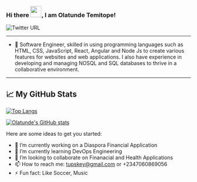 ### Hi there <img src="https://raw.githubusercontent.com/MartinHeinz/MartinHeinz/master/wave.gif" width="30px">, I am Olatunde Temitope!

![Twitter URL](https://img.shields.io/twitter/url?style=social&url=twitter%2Ffollow%2Ftupskey)

---

- 🔭 Software Engineer, skilled in using programming languages such as HTML, CSS, JavaScript, React, Angular and Node Js to create various features for websites and web applications. I also have experience in developing and managing NOSQL and SQL databases to thrive in a collaborative environment.

---

## &#x1f4c8; My GitHub Stats

[![Top Langs](https://github-readme-stats.vercel.app/api/top-langs/?username=tupskey&hide=java,html,css&theme=onedark)](https://github.com/tupskey/github-readme-stats)

[![Olatunde's GitHub stats](https://github-readme-stats.vercel.app/api?username=tupskey&theme=onedark)](https://github.com/tupskey/github-readme-stats)

Here are some ideas to get you started:

- 🔭 I’m currently working on a Diaspora Financial Application 
- 🌱 I’m currently learning DevOps Engineering
- 👯 I’m looking to collaborate on Finanacial and Health Applications
- 📫 How to reach me: tupskey@gmail.com or +2347060869056
- ⚡ Fun fact: Like Soccer, Music

